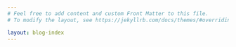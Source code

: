 ```yaml
---
# Feel free to add content and custom Front Matter to this file.
# To modify the layout, see https://jekyllrb.com/docs/themes/#overriding-theme-defaults

layout: blog-index
---
```

